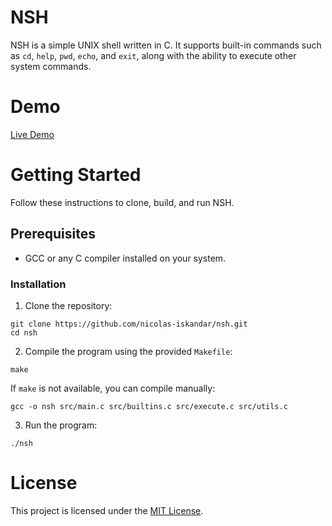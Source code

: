 # NSH
NSH is a simple UNIX shell written in C. It supports built-in commands such as `cd`, `help`, `pwd`, `echo`, and `exit`, along with the ability to execute other system commands.

# Demo
[Live Demo](https://asciinema.org/a/Rh9Mroqr49rpgwklI0n9Nr5x6)

# Getting Started
Follow these instructions to clone, build, and run NSH.

## Prerequisites
- GCC or any C compiler installed on your system.

### Installation
1. Clone the repository:
```shell
git clone https://github.com/nicolas-iskandar/nsh.git
cd nsh
```
2. Compile the program using the provided `Makefile`:
```shell
make
```
If `make` is not available, you can compile manually:
```shell
gcc -o nsh src/main.c src/builtins.c src/execute.c src/utils.c
```
3. Run the program:
```shell
./nsh
```

# License
This project is licensed under the [MIT License](LICENSE).